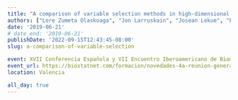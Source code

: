 ```yaml
---
title: "A comparison of variable selection methods in high-dimensional survival analysis: an application to professional sports injuries"
authors: ["Lore Zumeta Olaskoaga", "Jon Larruskain", "Josean Lekue", "Eder Bikandi", "Igor Setuain", "Dae-Jin Lee"]
date: '2019-06-21'
# date_end: '2019-06-21'
publishDate: '2022-09-15T12:43:45-08:00'
slug: a-comparison-of-variable-selection

event: XVII Conferencia Española y VII Encuentro Iberoamericano de Biometría (CEB 2019)
event_url: https://biostatnet.com/formacion/novedades-4a-reunion-general-de-biostantet
location: Valencia

all_day: true
---
```

